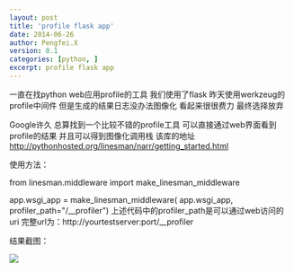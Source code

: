 ```yaml
---
layout: post
title: 'profile flask app'
date: 2014-06-26
author: Pengfei.X
version: 0.1
categories: [python, ]
excerpt: profile flask app
---
```


一直在找python web应用profile的工具 我们使用了flask 昨天使用werkzeug的profile中间件 但是生成的结果日志没办法图像化 看起来很很费力 最终选择放弃

Google许久 总算找到一个比较不错的profile工具 可以直接通过web界面看到profile的结果 并且可以得到图像化调用栈 该库的地址 http://pythonhosted.org/linesman/narr/getting_started.html

使用方法：


from linesman.middleware import make_linesman_middleware

app.wsgi_app = make_linesman_middleware(
    app.wsgi_app, 
    profiler_path="/__profiler")
上述代码中的profiler_path是可以通过web访问的uri 完整url为：http://yourtestserver:port/__profiler

结果截图：

<img src="http://static.oschina.net/uploads/space/2013/0425/144632_GCCV_811778.png"/>
